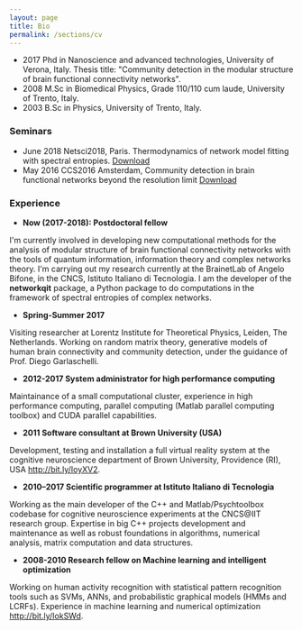 ```yaml
---
layout: page
title: Bio
permalink: /sections/cv
---
```


- 2017 Phd in Nanoscience and advanced technologies, University of Verona, Italy.
Thesis title: "Community detection in the modular structure of brain functional connectivity networks".
- 2008 M.Sc in Biomedical Physics, Grade 110/110 cum laude, University of Trento, Italy.
- 2003 B.Sc in Physics, University of Trento, Italy.

### Seminars
- June 2018 Netsci2018, Paris. Thermodynamics of network model fitting with spectral entropies. [Download](/static/pdf/presentation_netsci2018.pdf)
- May 2016 CCS2016 Amsterdam, Community detection in brain functional networks beyond the resolution limit [Download](/static/pdf/presentation_amsterdam_final.pdf)

### Experience

- **Now (2017-2018): Postdoctoral fellow**

I'm currently involved in developing new computational methods for the analysis of modular structure of brain functional connectivity networks with the tools of quantum information, information theory and complex networks theory.
I'm carrying out my research currently at the BrainetLab of Angelo Bifone, in the CNCS, Istituto Italiano di Tecnologia.
I am the developer of the **networkqit** package, a Python package to do computations in the framework of spectral entropies of complex networks.

- **Spring-Summer 2017**

Visiting researcher at Lorentz Institute for Theoretical Physics, Leiden, The Netherlands.
Working on random matrix theory, generative models of human brain connectivity and community detection, under the guidance of Prof. Diego Garlaschelli.

- **2012-2017 System administrator for high performance computing**

Maintainance of a small computational cluster, experience in high performance computing, parallel computing (Matlab parallel computing toolbox) and CUDA parallel capabilities.

- **2011 Software consultant at Brown University (USA)**

Development, testing and installation a full virtual reality system at the cognitive neuroscience department of Brown University, Providence (RI), USA <http://bit.ly/IoyXV2>.

- **2010–2017 Scientific programmer at Istituto Italiano di Tecnologia**

Working as the main developer of the C++ and Matlab/Psychtoolbox codebase for cognitive neuroscience experiments at the CNCS@IIT research group. Expertise in big C++ projects development and maintenance as well as robust foundations in algorithms, numerical analysis, matrix computation and data structures.


- **2008-2010 Research fellow on Machine learning and intelligent optimization**

Working on human activity recognition with statistical pattern recognition tools such as SVMs, ANNs, and probabilistic graphical models (HMMs and LCRFs). Experience in machine learning and numerical optimization <http://bit.ly/IokSWd>.

